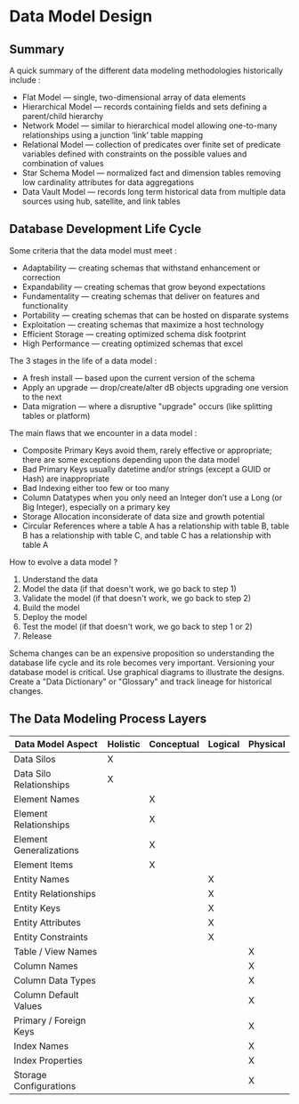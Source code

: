 # Data Model Design

## Summary

A quick summary of the different data modeling methodologies historically include :
* Flat Model — single, two-dimensional array of data elements
* Hierarchical Model — records containing fields and sets defining a parent/child hierarchy
* Network Model — similar to hierarchical model allowing one-to-many relationships using a junction ‘link’ table mapping
* Relational Model — collection of predicates over finite set of predicate variables defined with constraints on the possible values and combination of values
* Star Schema Model — normalized fact and dimension tables removing low cardinality attributes for data aggregations
* Data Vault Model — records long term historical data from multiple data sources using hub, satellite, and link tables

## Database Development Life Cycle

Some criteria that the data model must meet :
* Adaptability — creating schemas that withstand enhancement or correction
* Expandability — creating schemas that grow beyond expectations
* Fundamentality — creating schemas that deliver on features and functionality
* Portability — creating schemas that can be hosted on disparate systems
* Exploitation — creating schemas that maximize a host technology
* Efficient Storage — creating optimized schema disk footprint
* High Performance — creating optimized schemas that excel

The 3 stages in the life of a data model :
* A fresh install — based upon the current version of the schema
* Apply an upgrade — drop/create/alter dB objects upgrading one version to the next
* Data migration — where a disruptive "upgrade" occurs (like splitting tables or platform)

The main flaws that we encounter in a data model :
* Composite Primary Keys avoid them, rarely effective or appropriate; there are some exceptions depending upon the data model
* Bad Primary Keys usually datetime and/or strings (except a GUID or Hash) are inappropriate
* Bad Indexing either too few or too many
* Column Datatypes when you only need an Integer don’t use a Long (or Big Integer), especially on a primary key
* Storage Allocation inconsiderate of data size and growth potential
* Circular References where a table A has a relationship with table B, table B has a relationship with table C, and table C has a relationship with table A

How to evolve a data model ?
1. Understand the data
2. Model the data (if that doesn't work, we go back to step 1)
3. Validate the model (if that doesn't work, we go back to step 2)
4. Build the model
5. Deploy the model
6. Test the model (if that doesn't work, we go back to step 1 or 2)
7. Release

Schema changes can be an expensive proposition so understanding the database life cycle and its role becomes very important. Versioning your database model is critical. Use graphical diagrams to illustrate the designs. Create a "Data Dictionary" or "Glossary" and track lineage for historical changes.

## The Data Modeling Process Layers

| Data Model Aspect | Holistic | Conceptual | Logical | Physical |
|-------------------|----------|------------|---------|----------|
|Data Silos|X| | | |
|Data Silo Relationships|X| | | |
|Element Names| |X| | |
|Element Relationships| |X| | |
|Element Generalizations| |X| | |
|Element Items| |X| | |
|Entity Names| | |X| |
|Entity Relationships| | |X| |
|Entity Keys| | |X| |
|Entity Attributes| | |X| |
|Entity Constraints| | |X| |
|Table / View Names| | ||X|
|Column Names| | | |X|
|Column Data Types| | | |X|
|Column Default Values| | | |X|
|Primary / Foreign Keys| | | |X|
|Index Names| | | |X|
|Index Properties| | | |X|
|Storage Configurations| | | |X|